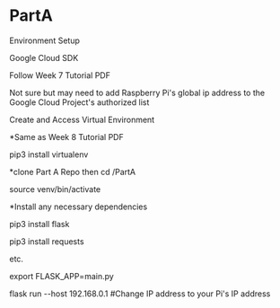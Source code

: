# PartA

Environment Setup

Google Cloud SDK

Follow Week 7 Tutorial PDF

Not sure but may need to add Raspberry Pi's global ip address to the Google Cloud Project's authorized list

Create and Access Virtual Environment
 
*Same as Week 8 Tutorial PDF

pip3 install virtualenv

*clone Part A Repo then cd /PartA

source venv/bin/activate

*Install any necessary dependencies

pip3 install flask 

pip3 install requests

etc.

export FLASK_APP=main.py

flask run --host 192.168.0.1 #Change IP address to your Pi's IP address
